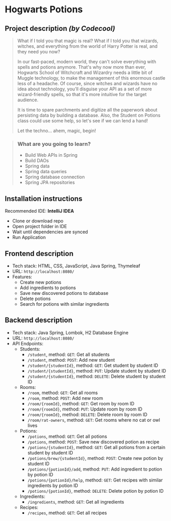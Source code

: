 # Hogwarts Potions

## Project description <em>(by Codecool)</em>

> What if I told you that magic is real? What if I told you that wizards, witches, and everything from the world of Harry
> Potter is real, and they need you now?
>
> In our fast-paced, modern world, they can't solve everything with spells and potions anymore. That's why now more than
> ever, Hogwarts School of Witchcraft and Wizardry needs a little bit of Muggle technology, to make the management of this
> enormous castle less of a headache. Of course, since witches and wizards have no idea about technology, you'll disguise
> your API as a set of more wizard-friendly spells, so that it's more intuitive for the target audience.
>
> It is time to spare parchments and digitize all the paperwork about persisting data by building a database.
> Also, the Student on Potions class could use some help, so let's see if we can lend a hand!
>
> Let the techno... ahem, magic, begin!

> ### What are you going to learn?
> - Build Web APIs in Spring
> - Build DAOs
> - Spring data
> - Spring data queries
> - Spring database connection
> - Spring JPA repositories

## Installation instructions

Recommended IDE: <b>IntelliJ IDEA</b>

- Clone or download repo
- Open project folder in IDE
- Wait until dependencies are synced
- Run Application

## Frontend description

- Tech stack: HTML, CSS, JavaScript, Java Spring, Thymeleaf
- URL: `http://localhost:8080/`
- Features:
  - Create new potions
  - Add ingredients to potions
  - Save new discovered potions to database
  - Delete potions
  - Search for potions with similar ingredients

## Backend description

- Tech stack: Java Spring, Lombok, H2 Database Engine
- URL: `http://localhost:8080/`
- API Endpoints:
  - Students:
    - `/student`, method: `GET`: Get all students
    - `/student`, method: `POST`: Add new student
    - `/student/{studentId}`, method: `GET`: Get student by student ID
    - `/student/{studentId}`, method: `PUT`: Update student by student ID
    - `/student/{studentId}`, method: `DELETE`: Delete student by student ID
  - Rooms:
    - `/room`, method: `GET`: Get all rooms
    - `/room`, method: `POST`: Add new room
    - `/room/{roomId}`, method: `GET`: Get room by room ID
    - `/room/{roomId}`, method: `PUT`: Update room by room ID
    - `/room/{roomId}`, method: `DELETE`: Delete room by room ID
    - `/room/rat-owners`, method: `GET`: Get rooms where no cat or owl lives
  - Potions:
    - `/potions`, method: `GET`: Get all potions
    - `/potions`, method: `POST`: Save new discovered potion as recipe
    - `/potions/{studentId}`, method: `GET`: Get all potions from a certain student by student ID
    - `/potions/brew/{studentId}`, method: `POST`: Create new potion by student ID
    - `/potions/{potionId}/add`, method: `PUT`: Add ingredient to potion by potion ID
    - `/potions/{potionId}/help`, method: `GET`: Get recipes with similar ingredients by potion ID
    - `/potions/{potionId}`, method: `DELETE`: Delete potion by potion ID
  - Ingredients:
    - `/ingredients`, method: `GET`: Get all ingredients
  - Recipes:
    - `/recipes`, method: `GET`: Get all recipes
